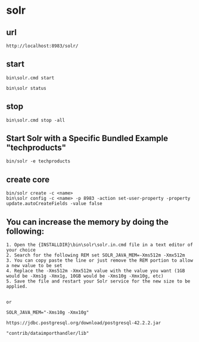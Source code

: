 # solr

## url 
```
http://localhost:8983/solr/
```

## start
```
bin\solr.cmd start 

bin\solr status

```

## stop

```
bin\solr.cmd stop -all
```

## Start Solr with a Specific Bundled Example "techproducts"
```
bin/solr -e techproducts
```

## create core
```
bin/solr create -c <name>
bin\solr config -c <name> -p 8983 -action set-user-property -property update.autoCreateFields -value false
```



## You can increase the memory by doing the following:
```
1. Open the {INSTALLDIR}\bin\solr\solr.in.cmd file in a text editor of your choice
2. Search for the following REM set SOLR_JAVA_MEM=-Xms512m -Xmx512m
3. You can copy paste the line or just remove the REM portion to allow a new value to be set
4. Replace the -Xms512m -Xmx512m value with the value you want (1GB would be -Xms1g -Xmx1g, 10GB would be -Xms10g -Xmx10g, etc)
5. Save the file and restart your Solr service for the new size to be applied.


or

SOLR_JAVA_MEM="-Xms10g -Xmx10g"

https://jdbc.postgresql.org/download/postgresql-42.2.2.jar

"contrib/dataimporthandler/lib"

```
